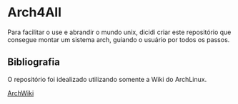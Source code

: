 # Arch4All

Para facilitar o use e abrandir o mundo unix, dicidi criar este repositório que consegue montar um sistema arch, guiando o usuário por todos os passos.

## Bibliografia

O repositório foi idealizado utilizando somente a Wiki do ArchLinux.

[ArchWiki](https://wiki.archlinux.org/)


